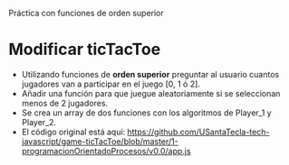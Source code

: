 Práctica con funciones de orden superior

# Modificar ticTacToe

- Utilizando funciones de **orden superior** preguntar al usuario cuantos jugadores van a participar en el juego [0, 1 ó 2].
- Añadir una función para que juegue aleatoriamente si se seleccionan menos de 2 jugadores.
- Se crea un array de dos funciones con los algoritmos de Player_1 y Player_2.
- El código original está aquí: <https://github.com/USantaTecla-tech-javascript/game-ticTacToe/blob/master/1-programacionOrientadoProcesos/v0.0/app.js>

